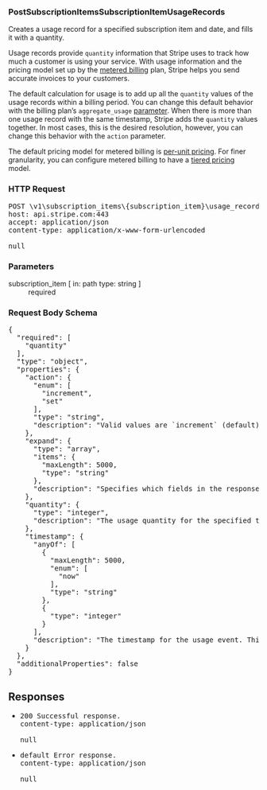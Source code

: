 <!DOCTYPE html><html><head><title></title><link rel="stylesheet" href="./OpenApi.css"/><meta charset="utf-8"/><meta name="viewport" content="width=device-width, initial-scale=1"/></head><body><article><section class="requestOverview"><h1 class="request-summary">PostSubscriptionItemsSubscriptionItemUsageRecords</h1><p class="request-description"><p>Creates a usage record for a specified subscription item and date, and fills it with a quantity.</p>

<p>Usage records provide <code>quantity</code> information that Stripe uses to track how much a customer is using your service. With usage information and the pricing model set up by the <a href="https://stripe.com/docs/billing/subscriptions/metered-billing">metered billing</a> plan, Stripe helps you send accurate invoices to your customers.</p>

<p>The default calculation for usage is to add up all the <code>quantity</code> values of the usage records within a billing period. You can change this default behavior with the billing plan’s <code>aggregate_usage</code> <a href="/docs/api/plans/create#create_plan-aggregate_usage">parameter</a>. When there is more than one usage record with the same timestamp, Stripe adds the <code>quantity</code> values together. In most cases, this is the desired resolution, however, you can change this behavior with the <code>action</code> parameter.</p>

<p>The default pricing model for metered billing is <a href="/docs/api/plans/object#plan_object-billing_scheme">per-unit pricing</a>. For finer granularity, you can configure metered billing to have a <a href="https://stripe.com/docs/billing/subscriptions/tiers">tiered pricing</a> model.</p></p></section><section class="http"><h3>HTTP Request</h3><pre class="http-example"><span class="request-line">POST</span> <span class="http-target">\v1\subscription_items\{subscription_item}\usage_records</span> <span class="http-version">HTTP/1.1</span>&#xA;<span class="header-line">host</span>: <span class="header-value">api.stripe.com:443</span>&#xA;<span class="header-line">accept</span>: <span class="header-value">application/json</span>&#xA;<span class="header-line">content-type</span>: <span class="header-value">application/x-www-form-urlencoded</span>&#xA;&#xA;null</pre></section><dl class="parameters"><h3>Parameters</h3><dt class="parameter"><span class="parameter-name">subscription_item</span> [ in: <span class="parameter-location">path</span> type: <span class="parameter-type">string</span> ]</dt><dd class="parameter"><span class="parameter-description"></span> <span class="parameter-required">required</span></dd></dl><section class="requestContent"><h3>Request Body Schema</h3><pre class="schema">{&#xA;  &quot;required&quot;: [&#xA;    &quot;quantity&quot;&#xA;  ],&#xA;  &quot;type&quot;: &quot;object&quot;,&#xA;  &quot;properties&quot;: {&#xA;    &quot;action&quot;: {&#xA;      &quot;enum&quot;: [&#xA;        &quot;increment&quot;,&#xA;        &quot;set&quot;&#xA;      ],&#xA;      &quot;type&quot;: &quot;string&quot;,&#xA;      &quot;description&quot;: &quot;Valid values are `increment` (default) or `set`. When using `increment` the specified `quantity` will be added to the usage at the specified timestamp. The `set` action will overwrite the usage quantity at that timestamp. If the subscription has [billing thresholds](https://stripe.com/docs/api/subscriptions/object#subscription_object-billing_thresholds), `increment` is the only allowed value.&quot;&#xA;    },&#xA;    &quot;expand&quot;: {&#xA;      &quot;type&quot;: &quot;array&quot;,&#xA;      &quot;items&quot;: {&#xA;        &quot;maxLength&quot;: 5000,&#xA;        &quot;type&quot;: &quot;string&quot;&#xA;      },&#xA;      &quot;description&quot;: &quot;Specifies which fields in the response should be expanded.&quot;&#xA;    },&#xA;    &quot;quantity&quot;: {&#xA;      &quot;type&quot;: &quot;integer&quot;,&#xA;      &quot;description&quot;: &quot;The usage quantity for the specified timestamp.&quot;&#xA;    },&#xA;    &quot;timestamp&quot;: {&#xA;      &quot;anyOf&quot;: [&#xA;        {&#xA;          &quot;maxLength&quot;: 5000,&#xA;          &quot;enum&quot;: [&#xA;            &quot;now&quot;&#xA;          ],&#xA;          &quot;type&quot;: &quot;string&quot;&#xA;        },&#xA;        {&#xA;          &quot;type&quot;: &quot;integer&quot;&#xA;        }&#xA;      ],&#xA;      &quot;description&quot;: &quot;The timestamp for the usage event. This timestamp must be within the current billing period of the subscription of the provided `subscription_item`, and must not be in the future. When passing `\&quot;now\&quot;`, Stripe records usage for the current time. Default is `\&quot;now\&quot;` if a value is not provided.&quot;&#xA;    }&#xA;  },&#xA;  &quot;additionalProperties&quot;: false&#xA;}</pre></section><section class="responses"><h2>Responses</h2><ul class="responses"><li class="response"><pre class="http-example"><span class="status-line">200</span> <span class="status-description">Successful response.</span>
<span class="header-line">content-type</span>: <span class="header-value">application/json</span>&#xA;&#xA;null</pre></li><li class="response"><pre class="http-example"><span class="status-line">default</span> <span class="status-description">Error response.</span>
<span class="header-line">content-type</span>: <span class="header-value">application/json</span>&#xA;&#xA;null</pre></li></ul></section></article></body></html>
